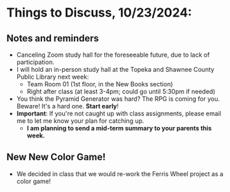 # Things to Discuss, 10/23/2024:

## Notes and reminders
* Canceling Zoom study hall for the foreseeable future, due to lack of participation.
* I will hold an in-person study hall at the Topeka and Shawnee County Public Library next week:
  * Team Room 01 (1st floor, in the New Books section)
  * Right after class (at least 3-4pm; could go until 5:30pm if needed)
* You think the Pyramid Generator was hard? The RPG is coming for you. Beware! It's a hard one. **Start early**!
* **Important**: If you're not caught up with class assignments, please email me to let me know your plan for catching up. 
  * **I am planning to send a mid-term summary to your parents this week.**

## New New Color Game!
* We decided in class that we would re-work the Ferris Wheel project as a color game!
